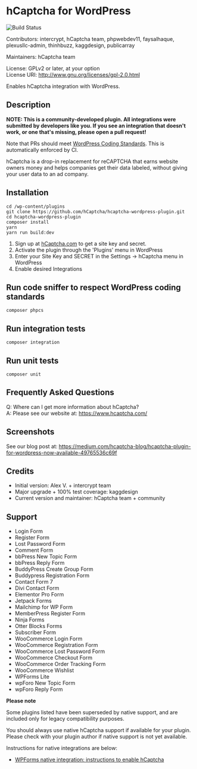 # hCaptcha for WordPress

![Build Status](https://github.com/hCaptcha/hcaptcha-wordpress-plugin/actions/workflows/ci.yml/badge.svg?branch=master)

Contributors: intercrypt, hCaptcha team, phpwebdev11, faysalhaque, plexusllc-admin, thinhbuzz, kaggdesign, publicarray

Maintainers: hCaptcha team  

License: GPLv2 or later, at your option  
License URI: http://www.gnu.org/licenses/gpl-2.0.html  
 
Enables hCaptcha integration with WordPress.

## Description

**NOTE: This is a community-developed plugin. All integrations were submitted by developers like you. If you see an integration that doesn't work, or one that's missing, please open a pull request!**

Note that PRs should meet [WordPress Coding Standards](https://make.wordpress.org/core/handbook/best-practices/coding-standards/). This is automatically enforced by CI. 

hCaptcha is a drop-in replacement for reCAPTCHA that earns website owners money and helps companies get their data labeled, without giving your user data to an ad company. 

## Installation

```
cd /wp-content/plugins
git clone https://github.com/hCaptcha/hcaptcha-wordpress-plugin.git
cd hcaptcha-wordpress-plugin
composer install
yarn
yarn run build:dev
```
1. Sign up at [hCaptcha.com](https://www.hcaptcha.com/) to get a site key and secret.
2. Activate the plugin through the 'Plugins' menu in WordPress  
3. Enter your Site Key and SECRET in the Settings -> hCaptcha menu in WordPress  
4. Enable desired Integrations  
 
## Run code sniffer to respect WordPress coding standards

```
composer phpcs
```

## Run integration tests

```
composer integration
```

## Run unit tests

```
composer unit
```

## Frequently Asked Questions

Q: Where can I get more information about hCaptcha?  
A: Please see our website at: https://www.hcaptcha.com/
 
## Screenshots

See our blog post at: https://medium.com/hcaptcha-blog/hcaptcha-plugin-for-wordpress-now-available-49765536c69f

## Credits

* Initial version: Alex V. + intercrypt team
* Major upgrade + 100% test coverage: kaggdesign
* Current version and maintainer: hCaptcha team + community

## Support

* Login Form
* Register Form
* Lost Password Form
* Comment Form
* bbPress New Topic Form
* bbPress Reply Form
* BuddyPress Create Group Form
* Buddypress Registration Form
* Contact Form 7
* Divi Contact Form
* Elementor Pro Form
* Jetpack Forms
* Mailchimp for WP Form
* MemberPress Register Form
* Ninja Forms
* Otter Blocks Forms
* Subscriber Form
* WooCommerce Login Form
* WooCommerce Registration Form
* WooCommerce Lost Password Form
* WooCommerce Checkout Form
* WooCommerce Order Tracking Form
* WooCommerce Wishlist
* WPForms Lite
* wpForo New Topic Form
* wpForo Reply Form

**Please note**

Some plugins listed have been superseded by native support, and are included only for legacy compatibility purposes.

You should always use native hCaptcha support if available for your plugin.
Please check with your plugin author if native support is not yet available.

Instructions for native integrations are below:

* [WPForms native integration: instructions to enable hCaptcha](https://wpforms.com/docs/how-to-set-up-and-use-hcaptcha-in-wpforms/)

